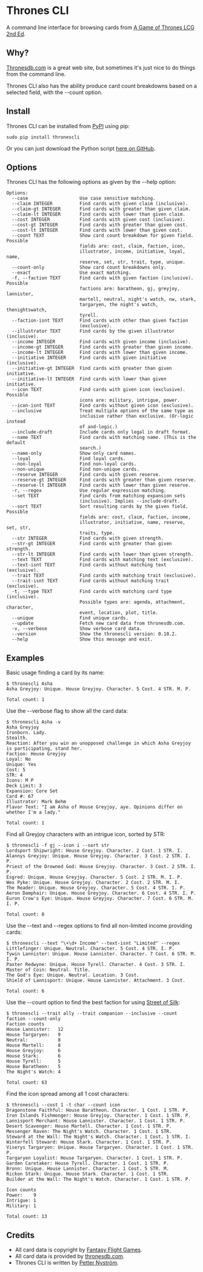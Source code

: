 Thrones CLI
===========

A command line interface for browsing cards from [A Game of Thrones LCG 2nd Ed](https://www.fantasyflightgames.com/en/products/a-game-of-thrones-the-card-game-second-edition/).

Why?
----

[Thronesdb.com](http://thronesdb.com/) is a great web site, but sometimes it's just nice to do things from the command line.

Thrones CLI also has the ability produce card count breakdowns based on a selected field, with the --count option.

Install
-------

Thrones CLI can be installed from [PyPI](https://pypi.python.org/pypi/thronescli) using pip:

    sudo pip install thronescli

Or you can just download the Python script [here on GitHub](https://raw.githubusercontent.com/jimorie/thronescli/master/thronescli/thronescli.py).

Options
-------

Thrones CLI has the following options as given by the --help option:

    Options:
      --case                   Use case sensitive matching.
      --claim INTEGER          Find cards with given claim (inclusive).
      --claim-gt INTEGER       Find cards with greater than given claim.
      --claim-lt INTEGER       Find cards with lower than given claim.
      --cost INTEGER           Find cards with given cost (inclusive).
      --cost-gt INTEGER        Find cards with greater than given cost.
      --cost-lt INTEGER        Find cards with lower than given cost.
      --count TEXT             Show card count breakdown for given field. Possible
                               fields are: cost, claim, faction, icon,
                               illustrator, income, initiative, loyal, name,
                               reserve, set, str, trait, type, unique.
      --count-only             Show card count breakdowns only.
      --exact                  Use exact matching.
      -f, --faction TEXT       Find cards with given faction (inclusive). Possible
                               factions are: baratheon, gj, greyjoy, lannister,
                               martell, neutral, night's watch, nw, stark,
                               targaryen, the night's watch, thenightswatch,
                               tyrell.
      --faction-isnt TEXT      Find cards with other than given faction
                               (exclusive).
      --illustrator TEXT       Find cards by the given illustrator (inclusive).
      --income INTEGER         Find cards with given income (inclusive).
      --income-gt INTEGER      Find cards with greater than given income.
      --income-lt INTEGER      Find cards with lower than given income.
      --initiative INTEGER     Find cards with given initiative (inclusive).
      --initiative-gt INTEGER  Find cards with greater than given initiative.
      --initiative-lt INTEGER  Find cards with lower than given initiative.
      --icon TEXT              Find cards with given icon (exclusive). Possible
                               icons are: military, intrigue, power.
      --icon-isnt TEXT         Find cards without given icon (exclusive).
      --inclusive              Treat multiple options of the same type as
                               inclusive rather than exclusive. (Or-logic instead
                               of and-logic.)
      --include-draft          Include cards only legal in draft format.
      --name TEXT              Find cards with matching name. (This is the default
                               search.)
      --name-only              Show only card names.
      --loyal                  Find loyal cards.
      --non-loyal              Find non-loyal cards.
      --non-unique             Find non-unique cards.
      --reserve INTEGER        Find cards with given reserve.
      --reserve-gt INTEGER     Find cards with greater than given reserve.
      --reserve-lt INTEGER     Find cards with lower than given reserve.
      -r, --regex              Use regular expression matching.
      --set TEXT               Find cards from matching expansion sets
                               (inclusive). Implies --include-draft.
      --sort TEXT              Sort resulting cards by the given field. Possible
                               fields are: cost, claim, faction, income,
                               illustrator, initiative, name, reserve, set, str,
                               traits, type.
      --str INTEGER            Find cards with given strength.
      --str-gt INTEGER         Find cards with greater than given strength.
      --str-lt INTEGER         Find cards with lower than given strength.
      --text TEXT              Find cards with matching text (exclusive).
      --text-isnt TEXT         Find cards without matching text (exclusive).
      --trait TEXT             Find cards with matching trait (exclusive).
      --trait-isnt TEXT        Find cards without matching trait (exclusive).
      -t, --type TEXT          Find cards with matching card type (inclusive).
                               Possible types are: agenda, attachment, character,
                               event, location, plot, title.
      --unique                 Find unique cards.
      --update                 Fetch new card data from thronesdb.com.
      -v, --verbose            Show verbose card data.
      --version                Show the thronescli version: 0.10.2.
      --help                   Show this message and exit.

Examples
--------

Basic usage finding a card by its name:

    $ thronescli Asha
    Asha Greyjoy: Unique. House Greyjoy. Character. 5 Cost. 4 STR. M. P.

    Total count: 1

Use the --verbose flag to show all the card data:

    $ thronescli Asha -v
    Asha Greyjoy
    Ironborn. Lady.
    Stealth.
    Reaction: After you win an unopposed challenge in which Asha Greyjoy is participating, stand her.
    Faction: House Greyjoy
    Loyal: No
    Unique: Yes
    Cost: 5
    STR: 4
    Icons: M P
    Deck Limit: 3
    Expansion: Core Set
    Card #: 67
    Illustrator: Mark Behm
    Flavor Text: "I am Asha of House Greyjoy, aye. Opinions differ on whether I'm a lady."

    Total count: 1

Find all Greyjoy characters with an intrigue icon, sorted by STR:

    $ thronescli -f gj --icon i --sort str
    Lordsport Shipwright: House Greyjoy. Character. 2 Cost. 1 STR. I.
    Alannys Greyjoy: Unique. House Greyjoy. Character. 3 Cost. 2 STR. I. P.
    Priest of the Drowned God: House Greyjoy. Character. 3 Cost. 2 STR. I. P.
    Esgred: Unique. House Greyjoy. Character. 5 Cost. 2 STR. M. I. P.
    Wex Pyke: Unique. House Greyjoy. Character. 2 Cost. 2 STR. M. I.
    The Reader: Unique. House Greyjoy. Character. 5 Cost. 4 STR. I. P.
    Aeron Damphair: Unique. House Greyjoy. Character. 6 Cost. 4 STR. I. P.
    Euron Crow's Eye: Unique. House Greyjoy. Character. 7 Cost. 6 STR. M. I. P.

    Total count: 8

Use the --text and --regex options to find all non-limited income providing cards:

    $ thronescli --text "\+\d+ Income" --text-isnt "Limited" --regex
    Littlefinger: Unique. Neutral. Character. 5 Cost. 4 STR. I. P.
    Tywin Lannister: Unique. House Lannister. Character. 7 Cost. 6 STR. M. I. P.
    Paxter Redwyne: Unique. House Tyrell. Character. 4 Cost. 3 STR. I.
    Master of Coin: Neutral. Title.
    The God's Eye: Unique. Neutral. Location. 3 Cost.
    Shield of Lannisport: Unique. House Lannister. Attachment. 3 Cost.

    Total count: 6

Use the --count option to find the best faction for using [Street of Silk](http://thronesdb.com/card/02118):

    $ thronescli --trait ally --trait companion --inclusive --count faction --count-only
    Faction counts
    House Lannister:   12
    House Targaryen:   9
    Neutral:           8
    House Martell:     8
    House Greyjoy:     6
    House Stark:       6
    House Tyrell:      5
    House Baratheon:   5
    The Night's Watch: 4

    Total count: 63

Find the icon spread among all 1 cost characters:

    $ thronescli --cost 1 -t char --count icon
    Dragonstone Faithful: House Baratheon. Character. 1 Cost. 1 STR. P.
    Iron Islands Fishmonger: House Greyjoy. Character. 1 Cost. 1 STR. P.
    Lannisport Merchant: House Lannister. Character. 1 Cost. 1 STR. P.
    Desert Scavenger: House Martell. Character. 1 Cost. 1 STR. P.
    Messenger Raven: The Night's Watch. Character. 1 Cost. 1 STR.
    Steward at the Wall: The Night's Watch. Character. 1 Cost. 1 STR. I.
    Winterfell Steward: House Stark. Character. 1 Cost. 1 STR. P.
    Viserys Targaryen: Unique. House Targaryen. Character. 1 Cost. 1 STR. P.
    Targaryen Loyalist: House Targaryen. Character. 1 Cost. 1 STR. P.
    Garden Caretaker: House Tyrell. Character. 1 Cost. 1 STR. P.
    Bronn: Unique. House Lannister. Character. 1 Cost. 5 STR. M.
    Rickon Stark: Unique. House Stark. Character. 1 Cost. 1 STR.
    Builder at the Wall: The Night's Watch. Character. 1 Cost. 1 STR. P.

    Icon counts
    Power:    9
    Intrigue: 1
    Military: 1

    Total count: 13

Credits
-------

* All card data is copyright by [Fantasy Flight Games](https://www.fantasyflightgames.com/).
* All card data is provided by [thronesdb.com](http://thronesdb.com/).
* Thrones CLI is written by [Petter Nyström](mailto:jimorie@gmail.com).
